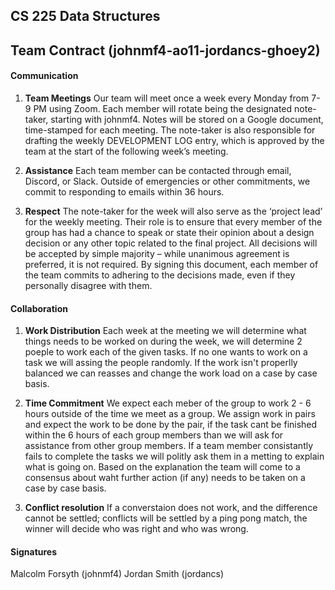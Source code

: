 ## CS 225 Data Structures

## Team Contract (johnmf4-ao11-jordancs-ghoey2) 

#### Communication 

1. **Team Meetings** Our team will meet once a week every Monday from 7-9 PM using Zoom. Each member will rotate being the designated note-taker, starting with johnmf4. Notes will be stored on a Google document, time-stamped for each meeting. The note-taker is also responsible for drafting the weekly DEVELOPMENT LOG entry, which is approved by the team at the start of the following week’s meeting. 

2. **Assistance** Each team member can be contacted through email, Discord, or Slack. Outside of emergencies or other commitments, we commit to responding to emails within 36 hours.

3. **Respect** The note-taker for the week will also serve as the ‘project lead’ for the weekly meeting. Their role is to ensure that every member of the group has had a chance to speak or state their opinion about a design decision or any other topic related to the final project. All decisions will be accepted by simple majority – while unanimous agreement is preferred, it is not required. By signing this document, each member of the team commits to adhering to the decisions made, even if they personally disagree with them.

#### Collaboration

1. **Work Distribution** Each week at the meeting we will determine what things needs to be worked on during the week, we will determine 2 poeple to work each of the given tasks. If no one wants to work on a task we will assing the people randomly. If the work isn't properlly balanced we can reasses and change the work load on a case by case basis. 

2. **Time Commitment** We expect each meber of the group to work 2 - 6 hours outside of the time we meet as a group.  We assign work in pairs and expect the work to be done by the pair, if the task cant be finished within the 6 hours of each group members than we will ask for assistance from other group members. If a team member consistantly fails to complete the tasks we will politly ask them in a metting to explain what is going on. Based on the explanation the team will come to a consensus about waht further action (if any) needs to be taken on a case by case basis. 

3. **Conflict resolution** If a converstaion does not work, and the difference cannot be settled; conflicts will be settled by a ping pong match, the winner will decide who was right and who was wrong. 


#### Signatures
Malcolm Forsyth (johnmf4)
Jordan Smith (jordancs)

